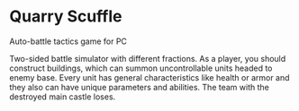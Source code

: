 # Quarry Scuffle
Auto-battle tactics game for PC

Two-sided battle simulator with different fractions. As a player, you should construct buildings, which can summon uncontrollable units headed to enemy base. Every unit has general characteristics like health or armor and they also can have unique parameters and abilities. The team with the destroyed main castle loses.
